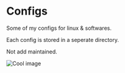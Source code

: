 
# Configs

Some of my configs for linux & softwares.

Each config is stored in a seperate directory.

Not add maintained.

![Cool image](https://github.com/briossant/Configs/images/for-the-README.png)
